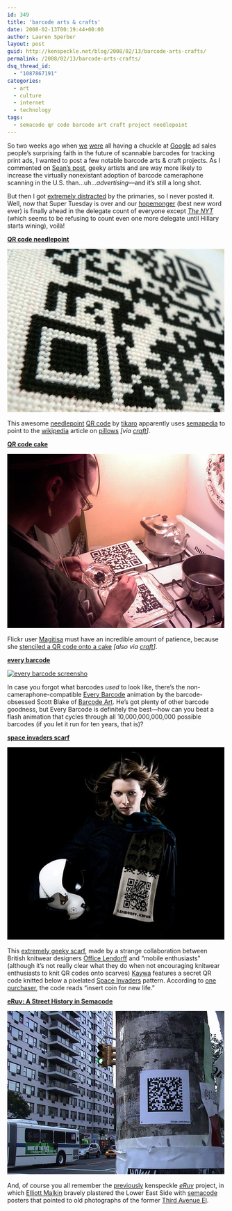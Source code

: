 ```yaml
---
id: 349
title: 'barcode arts & crafts'
date: 2008-02-13T00:19:44+00:00
author: Lauren Sperber
layout: post
guid: http://kenspeckle.net/blog/2008/02/13/barcode-arts-crafts/
permalink: /2008/02/13/barcode-arts-crafts/
dsq_thread_id:
  - "1087867191"
categories:
  - art
  - culture
  - internet
  - technology
tags:
  - semacode qr code barcode art craft project needlepoint
---
```

So two weeks ago when [we](http://www.readwriteweb.com/archives/google_barcodes_cuecat.php) [were](http://www.alleyinsider.com/2008/01/googles-newspaper-ads-big-hopes-for-small-barcodes-goog.html) all having a chuckle at [Google](http://google.com) ad sales people&#8217;s surprising faith in the future of scannable barcodes for tracking print ads, I wanted to post a few notable barcode arts & craft projects. As I commented on [Sean&#8217;s post](http://deeplinking.net/scan-this/), geeky artists and are way more likely to increase the virtually nonexistant adoption of barcode cameraphone scanning in the U.S. than&#8230;uh&#8230;_advertising_&mdash;and it&#8217;s still a long shot.

But then I got [extremely distracted](/blog/2008/02/07/support-barack-obama/) by the primaries, so I never posted it. Well, now that Super Tuesday is over and our [hopemonger](http://www.urbandictionary.com/define.php?term=hopemonger) (best new word ever) is finally ahead in the delegate count of everyone except [_The NYT_](http://politics.nytimes.com/election-guide/2008/results/delegates/index.html) (which seems to be refusing to count even one more delegate until Hillary starts wining), voil&agrave;!

[**QR code needlepoint**](http://www.flickr.com/photos/tikaro/2126492335/in/photostream/)

[![qr code needlepoint](/images/2008/02/qr-code-needlepoint.jpg)](http://www.flickr.com/photos/tikaro/2126492335/in/photostream/)

This awesome [needlepoint](http://www.flickr.com/photos/tikaro/2126492335/in/photostream/) [QR code](http://en.wikipedia.org/wiki/QR_Code) by [tikaro](http://www.flickr.com/photos/tikaro/) apparently uses [semapedia](http://www.semapedia.org/) to point to the [wikipedia](http://en.wikipedia.org/) article on [pillows](http://en.wikipedia.org/wiki/Pillow) _[via [craft](http://blog.craftzine.com/archive/2007/12/semacode_needlepoint.html)]_.

[**QR code cake**](http://www.flickr.com/photos/crystalginn/2003491818/)

[![qr code cake](/images/2008/02/qr-code-cake.jpg)](http://www.flickr.com/photos/crystalginn/2003491818/)

Flickr user [Magitisa](http://www.flickr.com/photos/crystalginn/) must have an incredible amount of patience, because she [stenciled a QR code onto a cake](http://www.flickr.com/photos/crystalginn/2003491818/) _[also via [craft](http://blog.craftzine.com/archive/2008/01/qr_code_cake.html?CMP=OTC-5JF307375954)]_.

[**every barcode**](http://www.barcodeart.com/art/digital_frames.html)

<div class="rightpic">
  <a href="http://www.barcodeart.com/art/digital_frames.html"><img src="https://laurensperber.com/images/2008/02/every-barcode.jpg" alt="every barcode screensho" /></a>
</div>

In case you forgot what barcodes _used_ to look like, there&#8217;s the non-cameraphone-compatible [Every Barcode](http://www.barcodeart.com/art/digital_frames.html) animation by the barcode-obsessed Scott Blake of [Barcode Art](http://www.barcodeart.com). He&#8217;s got plenty of other barcode goodness, but Every Barcode is definitely the best&mdash;how can you beat a flash animation that cycles through all 10,000,000,000,000 possible barcodes (if you let it run for ten years, that is)?

[**space invaders scarf**](http://lendorff.kaywa.com/)

[![space invaders scarf](/images/2008/02/spaceball-scarf.jpg)](http://lendorff.kaywa.com/)

This [extremely geeky scarf](http://lendorff.kaywa.com/), made by a strange collaboration between British knitwear designers [Office Lendorff](http://www.officelendorff.com/) and &#8220;mobile enthusiasts&#8221; (although it&#8217;s not really clear what they do when not encouraging knitwear enthusiasts to knit QR codes onto scarves) [Kaywa](http://www.kaywa.com/) features a secret QR code knitted below a pixelated [Space Invaders](http://www.spaceinvaders.de/) pattern. According to [one purchaser](http://www.flickr.com/photos/airport-lounge/2124747258/in/pool-qrcodes), the code reads &#8220;insert coin for new life.&#8221;

[**eRuv: A Street History in Semacode**](http://www.dziga.com/eruv)

[![eruv poster](/images/2008/02/eruv-poster.jpg)](http://www.dziga.com/eruv)

And, of course you all remember the [previously](http://kenspeckle.net/blog/2005/09/06/eruv-semacode/) kenspeckle [_eRuv_](http://www.dziga.com/eruv/index.php) project, in which [Elliott Malkin](http://dziga.com) bravely plastered the Lower East Side with [semacode](http://www.semacode.org/) posters that pointed to old photographs of the former [Third Avenue El](http://en.wikipedia.org/wiki/IRT_Third_Avenue_Line).